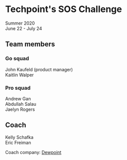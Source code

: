 # Techpoint's SOS Challenge
Summer 2020  
June 22 - July 24

## Team members  
### Go squad  
John Kaufeld (product manager)  
Kaitlin Walper  
### Pro squad
Andrew Gan  
Abdullah Salau  
Jaelyn Rogers  

## Coach
Kelly Schafka  
Eric Freiman

Coach company: [Dewpoint](https://www.dewpoint.com/)
